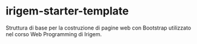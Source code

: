 # irigem-starter-template
Struttura di base per la costruzione di pagine web con Bootstrap utilizzato nel corso Web Programming di Irigem.
